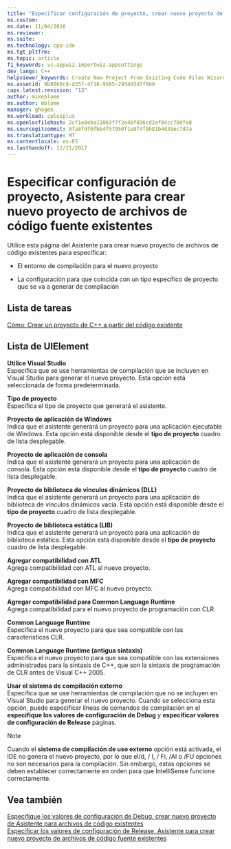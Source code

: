 ```yaml
---
title: "Especificar configuración de proyecto, crear nuevo proyecto de Asistente para archivos de código existentes | Documentos de Microsoft"
ms.custom: 
ms.date: 11/04/2016
ms.reviewer: 
ms.suite: 
ms.technology: cpp-ide
ms.tgt_pltfrm: 
ms.topic: article
f1_keywords: vc.appwiz.importwiz.appsettings
dev_langs: C++
helpviewer_keywords: Create New Project From Existing Code Files Wizard, project settings
ms.assetid: 9b8860c9-d35f-4f18-9565-2934d3d7f569
caps.latest.revision: "13"
author: mikeblome
ms.author: mblome
manager: ghogen
ms.workload: cplusplus
ms.openlocfilehash: 2cf1e8eba11063f7f2e46f836cd2ef84cc70dfe8
ms.sourcegitcommit: 8fa8fdf0fbb4f57950f1e8f4f9b81b4d39ec7d7a
ms.translationtype: MT
ms.contentlocale: es-ES
ms.lasthandoff: 12/21/2017
---
```

# <a name="specify-project-settings-create-new-project-from-existing-code-files-wizard"></a>Especificar configuración de proyecto, Asistente para crear nuevo proyecto de archivos de código fuente existentes
Utilice esta página del Asistente para crear nuevo proyecto de archivos de código existentes para especificar:  
  
-   El entorno de compilación para el nuevo proyecto  
  
-   La configuración para que coincida con un tipo específico de proyecto que se va a generar de compilación  
  
## <a name="task-list"></a>Lista de tareas  
 [Cómo: Crear un proyecto de C++ a partir del código existente](../ide/how-to-create-a-cpp-project-from-existing-code.md)  
  
## <a name="uielement-list"></a>Lista de UIElement  
 **Utilice Visual Studio**  
 Especifica que se use herramientas de compilación que se incluyen en Visual Studio para generar el nuevo proyecto. Esta opción está seleccionada de forma predeterminada.  
  
 **Tipo de proyecto**  
 Especifica el tipo de proyecto que generará el asistente.  
  
 **Proyecto de aplicación de Windows**  
 Indica que el asistente generará un proyecto para una aplicación ejecutable de Windows. Esta opción está disponible desde el **tipo de proyecto** cuadro de lista desplegable.  
  
 **Proyecto de aplicación de consola**  
 Indica que el asistente generará un proyecto para una aplicación de consola. Esta opción está disponible desde el **tipo de proyecto** cuadro de lista desplegable.  
  
 **Proyecto de biblioteca de vínculos dinámicos (DLL)**  
 Indica que el asistente generará un proyecto para una aplicación de biblioteca de vínculos dinámicos vacía. Esta opción está disponible desde el **tipo de proyecto** cuadro de lista desplegable.  
  
 **Proyecto de biblioteca estática (LIB)**  
 Indica que el asistente generará un proyecto para una aplicación de biblioteca estática. Esta opción está disponible desde el **tipo de proyecto** cuadro de lista desplegable.  
  
 **Agregar compatibilidad con ATL**  
 Agrega compatibilidad con ATL al nuevo proyecto.  
  
 **Agregar compatibilidad con MFC**  
 Agrega compatibilidad con MFC al nuevo proyecto.  
  
 **Agregar compatibilidad para Common Language Runtime**  
 Agrega compatibilidad para el nuevo proyecto de programación con CLR.  
  
 **Common Language Runtime**  
 Especifica el nuevo proyecto para que sea compatible con las características CLR.  
  
 **Common Language Runtime (antigua sintaxis)**  
 Especifica el nuevo proyecto para que sea compatible con las extensiones administradas para la sintaxis de C++, que son la sintaxis de programación de CLR antes de Visual C++ 2005.  
  
 **Usar el sistema de compilación externo**  
 Especifica que se use herramientas de compilación que no se incluyen en Visual Studio para generar el nuevo proyecto. Cuando se selecciona esta opción, puede especificar líneas de comandos de compilación en el **especifique los valores de configuración de Debug** y **especificar valores de configuración de Release** páginas.  
  
> [!NOTE]
>  Cuando el **sistema de compilación de uso externo** opción está activada, el IDE no genera el nuevo proyecto, por lo que el/d, / I, / Fi, /AI o /FU opciones no son necesarios para la compilación. Sin embargo, estas opciones se deben establecer correctamente en orden para que IntelliSense funcione correctamente.  
  
## <a name="see-also"></a>Vea también  
 [Especifique los valores de configuración de Debug, crear nuevo proyecto de Asistente para archivos de código existentes](../ide/specify-debug-configuration-settings.md)   
 [Especificar los valores de configuración de Release, Asistente para crear nuevo proyecto de archivos de código fuente existentes](../ide/specify-release-configuration.md)